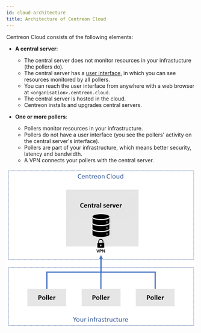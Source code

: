 ```yaml
---
id: cloud-architecture
title: Architecture of Centreon Cloud
---
```


Centreon Cloud consists of the following elements:

* **A central server**: 
    * The central server does not monitor resources in your infrastucture (the pollers do).
    * The central server has a [user interface](cloud-interface), in which you can see resources monitored by all pollers.
    * You can reach the user interface from anywhere with a web browser at `<organisation>.centreon.cloud`.
    * The central server is hosted in the cloud.
    * Centreon installs and upgrades central servers.

* **One or more pollers**:
    * Pollers monitor resources in your infrastructure.
    * Pollers do not have a user interface (you see the pollers' activity on the central server's interface).
    * Pollers are part of your infrastructure, which means better security, latency and bandwidth.
    * A VPN connects your pollers with the central server.

![image](../assets/infra3.png)
